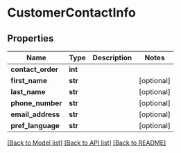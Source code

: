 # CustomerContactInfo

## Properties
Name | Type | Description | Notes
------------ | ------------- | ------------- | -------------
**contact_order** | **int** |  | 
**first_name** | **str** |  | [optional] 
**last_name** | **str** |  | [optional] 
**phone_number** | **str** |  | [optional] 
**email_address** | **str** |  | [optional] 
**pref_language** | **str** |  | [optional] 

[[Back to Model list]](../README.md#documentation-for-models) [[Back to API list]](../README.md#documentation-for-api-endpoints) [[Back to README]](../README.md)

